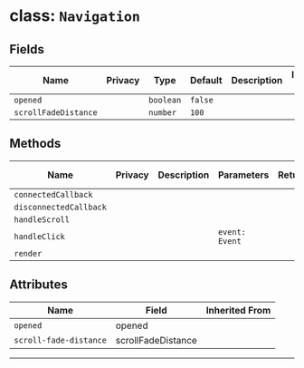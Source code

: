 # class: `Navigation`

## Fields

| Name                 | Privacy | Type      | Default | Description | Inherited From |
| -------------------- | ------- | --------- | ------- | ----------- | -------------- |
| `opened`             |         | `boolean` | `false` |             |                |
| `scrollFadeDistance` |         | `number`  | `100`   |             |                |

## Methods

| Name                   | Privacy | Description | Parameters     | Return | Inherited From |
| ---------------------- | ------- | ----------- | -------------- | ------ | -------------- |
| `connectedCallback`    |         |             |                |        |                |
| `disconnectedCallback` |         |             |                |        |                |
| `handleScroll`         |         |             |                |        |                |
| `handleClick`          |         |             | `event: Event` |        |                |
| `render`               |         |             |                |        |                |

## Attributes

| Name                   | Field              | Inherited From |
| ---------------------- | ------------------ | -------------- |
| `opened`               | opened             |                |
| `scroll-fade-distance` | scrollFadeDistance |                |

<hr/>
